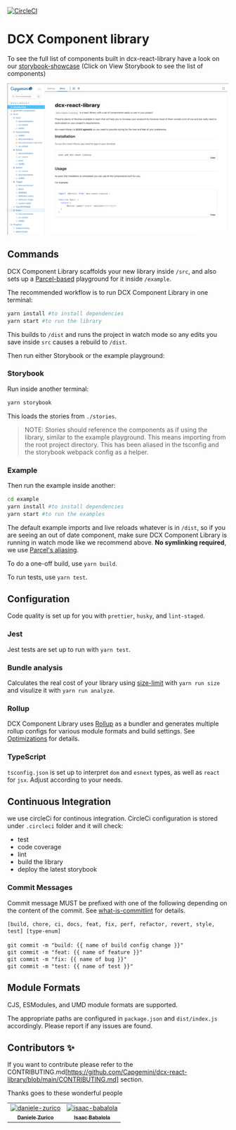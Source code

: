 [![CircleCI](https://circleci.com/gh/Capgemini/dcx-react-library.svg?style=svg&circle-token=c05d3eb49441c9985f5424f28f788f1a31556503)](LINK)

# DCX Component library

To see the full list of components built in dcx-react-library have a look on our [storybook-showcase](https://www.chromatic.com/library?appId=6069a6f47f4b9f002171f8e1) (Click on View Storybook to see the list of components)

![Image of dcx-react-library showcase](https://github.com/Capgemini/dcx-react-library/blob/main/stories/img/storybook-doc.png)

## Commands

DCX Component Library scaffolds your new library inside `/src`, and also sets up a [Parcel-based](https://parceljs.org) playground for it inside `/example`.

The recommended workflow is to run DCX Component Library in one terminal:

```bash
yarn install #to install dependencies
yarn start #to run the library
```

This builds to `/dist` and runs the project in watch mode so any edits you save inside `src` causes a rebuild to `/dist`.

Then run either Storybook or the example playground:

### Storybook

Run inside another terminal:

```bash
yarn storybook
```

This loads the stories from `./stories`.

> NOTE: Stories should reference the components as if using the library, similar to the example playground. This means importing from the root project directory. This has been aliased in the tsconfig and the storybook webpack config as a helper.

### Example

Then run the example inside another:

```bash
cd example
yarn install #to install dependencies
yarn start #to run the examples
```

The default example imports and live reloads whatever is in `/dist`, so if you are seeing an out of date component, make sure DCX Component Library is running in watch mode like we recommend above. **No symlinking required**, we use [Parcel's aliasing](https://parceljs.org/module_resolution.html#aliases).

To do a one-off build, use `yarn build`.

To run tests, use `yarn test`.

## Configuration

Code quality is set up for you with `prettier`, `husky`, and `lint-staged`.

### Jest

Jest tests are set up to run with `yarn test`.

### Bundle analysis

Calculates the real cost of your library using [size-limit](https://github.com/ai/size-limit) with `yarn run size` and visulize it with `yarn run analyze`.

### Rollup

DCX Component Library uses [Rollup](https://rollupjs.org) as a bundler and generates multiple rollup configs for various module formats and build settings. See [Optimizations](#optimizations) for details.

### TypeScript

`tsconfig.json` is set up to interpret `dom` and `esnext` types, as well as `react` for `jsx`. Adjust according to your needs.

## Continuous Integration

we use circleCi for continous integration. CircleCi configuration is stored under `.circleci` folder and it will check:

- test
- code coverage
- lint
- build the library
- deploy the latest storybook

### Commit Messages

Commit message MUST be prefixed with one of the following depending on the content of the commit. See [what-is-commitlint](https://github.com/conventional-changelog/commitlint/#) for details.

```
[build, chore, ci, docs, feat, fix, perf, refactor, revert, style, test] [type-enum]

git commit -m "build: {{ name of build config change }}"
git commit -m "feat: {{ name of feature }}"
git commit -m "fix: {{ name of bug }}"
git commit -m "test: {{ name of test }}"
```

## Module Formats

CJS, ESModules, and UMD module formats are supported.

The appropriate paths are configured in `package.json` and `dist/index.js` accordingly. Please report if any issues are found.

## Contributors ✨

If you want to contribute please refer to the CONTRIBUTING.md[https://github.com/Capgemini/dcx-react-library/blob/main/CONTRIBUTING.md] section.

Thanks goes to these wonderful people

<table>
  <tr>
    <td align="center">
      <a href="https://github.com/daniele-zurico">
        <img src="https://avatars.githubusercontent.com/u/3193095?v=4" width="100px;" alt="daniele-zurico"/>
        <br />
        <sub><b>Daniele Zurico</b></sub>
      </a>
    </td>
    <td align="center">
      <a href="https://github.com/Ibabalola">
        <img src="https://avatars.githubusercontent.com/u/11960286?v=4" width="100px;" alt="isaac-babalola"/>
        <br />
        <sub><b>Isaac Babalola</b></sub>
      </a>
    </td>
  </tr>
</table>
